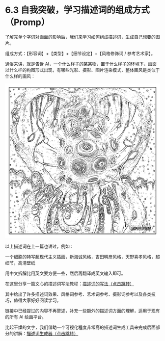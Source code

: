 # 6.3 自我突破，学习描述词的组成方式（Promp）

了解完单个字词对画面的影响后，我们来学习如何组成描述词，生成自己想要的图片。

组成方式：【形容词】+【类型】+【细节设定】+【风格修饰词 / 参考艺术家】。

通俗来讲，就是告诉 AI，一个什么样子的某某物，置于什么样子的环境下，画面以什么样的构图形式出现，有哪些光影、摄影、图片渲染模式，整体画风是类似于什么样的画风：

![](img/08c174806308198709e37d38256cdd24.png)

以上描述词在上一篇也讲过，例如：

一个细胞的特写超现代主义插画，新海诚风格，吉田明彦风格，天野喜孝风格，超细节，高清壁纸

用中文拆解比用英文要方便一些，然后再翻译成英文输入即可。

在这里分享一篇文心的描述词写法教程：[描述词的写法（点击跳转）](https://wenxin.baidu.com/wenxin/docs#Jlbbjh075)

其中给出了许多描述词效果、风格词参考、艺术词参考、摄影词参考以及各类技巧，值得大家好好阅读学习。

链接中已经提过的内容不再赘述，补充一些额外的描述词方面的理解，适用于现有的所有 AI 绘画平台。

比起干燥的文字，我们借助一个可视化程度非常高的描述词生成工具来完成后面部分的讲解：[描述词生成器（点击跳转）](https://promptomania.com/generic-prompt-builder/)